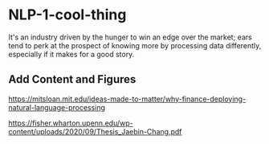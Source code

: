 # NLP-1-cool-thing

It's an industry driven by the hunger to win an edge over the market; ears tend to perk at the prospect of knowing more by processing data differently, especially if it makes for a good story.


## Add Content and Figures
https://mitsloan.mit.edu/ideas-made-to-matter/why-finance-deploying-natural-language-processing

https://fisher.wharton.upenn.edu/wp-content/uploads/2020/09/Thesis_Jaebin-Chang.pdf

